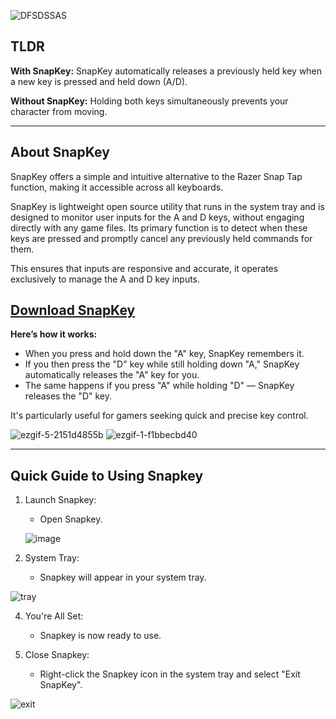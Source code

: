 ![DFSDSSAS](https://github.com/user-attachments/assets/db8591f7-dca1-4649-bd11-2e6ae257634e)

**TLDR**
--------------------------------------------------------------------------------------------------

**With SnapKey:** SnapKey automatically releases a previously held key when a new key is pressed and held down (A/D).

**Without SnapKey:** Holding both keys simultaneously prevents your character from moving.


--------------------------------------------------------------------------------------------------



**About SnapKey**
--------------------------------------------------------------------------------------------------
SnapKey offers a simple and intuitive alternative to the Razer Snap Tap function, making it accessible across all keyboards.

SnapKey is lightweight open source utility that runs in the system tray and is designed to monitor user inputs for the A and D keys, without engaging directly with any game files. Its primary function is to detect when these keys are pressed and promptly cancel any previously held commands for them. 

This ensures that inputs are responsive and accurate, it operates exclusively to manage the A and D key inputs.

**[Download SnapKey](https://github.com/cafali/SnapKey/releases/tag/SnapKey)**
--------------------------------------------------------------------------------------------------
**Here’s how it works:**
- When you press and hold down the "A" key, SnapKey remembers it.
- If you then press the "D" key while still holding down "A," SnapKey automatically releases the "A" key for you.
- The same happens if you press "A" while holding "D" — SnapKey releases the "D" key.

It's particularly useful for gamers seeking quick and precise key control. 

![ezgif-5-2151d4855b](https://github.com/user-attachments/assets/e70c8a55-e282-4fb3-9a4e-6bc3eff0c2a6)
![ezgif-1-f1bbecbd40](https://github.com/user-attachments/assets/09207ac6-8939-446b-b06e-5ec2095e8cb8)

--------------------------------------------------------------------------------------------------

**Quick Guide to Using Snapkey**
--------------------------------------------------------------------------------------------------

1. Launch Snapkey:
   - Open Snapkey.

    ![image](https://github.com/user-attachments/assets/b420fe49-bd7d-432d-a68f-1e66f468a648)



2. System Tray:
   - Snapkey will appear in your system tray.

![tray](https://github.com/user-attachments/assets/26c08735-76f2-4bc0-aa75-44c9a866b453)



4. You're All Set:
   - Snapkey is now ready to use.

5. Close Snapkey:
   - Right-click the Snapkey icon in the system tray and select "Exit SnapKey".

![exit](https://github.com/user-attachments/assets/d9266b0c-75f0-4c07-9d55-4924a2515b82)

